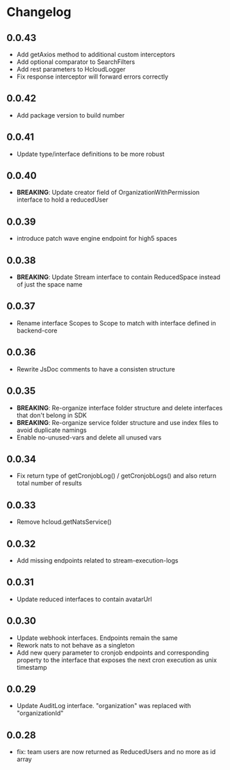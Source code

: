 # Changelog

## 0.0.43

- Add getAxios method to additional custom interceptors
- Add optional comparator to SearchFilters
- Add rest parameters to HcloudLogger
- Fix response interceptor will forward errors correctly

## 0.0.42

-   Add package version to build number

## 0.0.41

-   Update type/interface definitions to be more robust

## 0.0.40

-   **BREAKING**: Update creator field of OrganizationWithPermission interface to hold a reducedUser

## 0.0.39

-   introduce patch wave engine endpoint for high5 spaces

## 0.0.38

-   **BREAKING**: Update Stream interface to contain ReducedSpace instead of just the space name

## 0.0.37

-   Rename interface Scopes to Scope to match with interface defined in backend-core

## 0.0.36

-   Rewrite JsDoc comments to have a consisten structure

## 0.0.35

-   **BREAKING**: Re-organize interface folder structure and delete interfaces that don't belong in SDK
-   **BREAKING**: Re-organize service folder structure and use index files to avoid duplicate namings
-   Enable no-unused-vars and delete all unused vars

## 0.0.34

-   Fix return type of getCronjobLog() / getCronjobLogs() and also return total number of results

## 0.0.33

-   Remove hcloud.getNatsService()

## 0.0.32

-   Add missing endpoints related to stream-execution-logs

## 0.0.31

-   Update reduced interfaces to contain avatarUrl

## 0.0.30

-   Update webhook interfaces. Endpoints remain the same
-   Rework nats to not behave as a singleton
-   Add new query parameter to cronjob endpoints and corresponding property to the interface that exposes the next cron execution as unix timestamp

## 0.0.29

-   Update AuditLog interface. "organization" was replaced with "organizationId"

## 0.0.28

-   fix: team users are now returned as ReducedUsers and no more as id array
